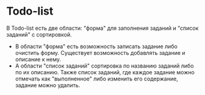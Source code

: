# Todo-list
В Todo-list есть две области: "форма" для заполнения заданий и "список заданий" с сортировкой.
- В области "форма" есть возможность записать задание либо очистить форму.
Существует возможность добавлять задание и описание к нему.
- А области "список заданий" сортировка по названию заданий либо по их описанию. Также список заданий, где каждое задание можно отмечать как "выполненное" либо изменить его содержание, задание можно удалить.